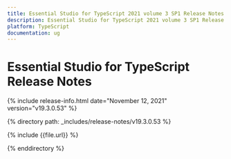 ```yaml
---
title: Essential Studio for TypeScript 2021 volume 3 SP1 Release Notes  
description: Essential Studio for TypeScript 2021 volume 3 SP1 Release Notes  
platform: TypeScript
documentation: ug
---
```


# Essential Studio for TypeScript  Release Notes  

{% include release-info.html date="November 12, 2021"  version="v19.3.0.53" %} 


{% directory path: _includes/release-notes/v19.3.0.53 %}

{% include {{file.url}} %}

{% enddirectory %}